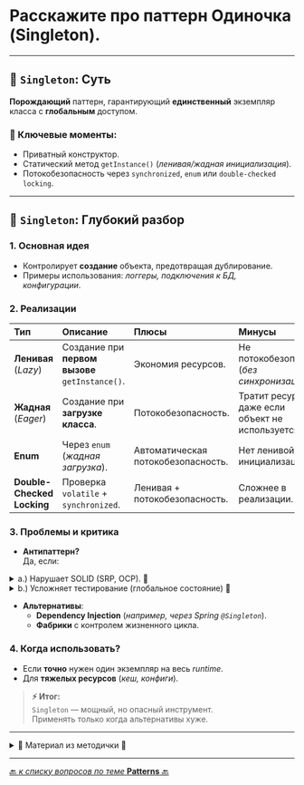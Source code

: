 # Расскажите про паттерн Одиночка (Singleton).

---
## 🎯 `Singleton`: Суть

**Порождающий** паттерн, гарантирующий **единственный** экземпляр класса с **глобальным** доступом.

### 🔹 Ключевые моменты:
* Приватный конструктор.
* Статический метод `getInstance()` (_ленивая/жадная инициализация_).
* Потокобезопасность через `synchronized`, `enum` или `double-checked locking`.


---
## 📌 `Singleton`: Глубокий разбор

### 1. Основная идея
* Контролирует **создание** объекта, предотвращая дублирование.
* Примеры использования: _логгеры, подключения к БД, конфигурации_.

### 2. Реализации
| Тип                        | 	Описание                                          | 	Плюсы                              | 	Минусы                                                |
|:---------------------------|:---------------------------------------------------|:------------------------------------|:-------------------------------------------------------|
| **Ленивая** (_Lazy_)       | 	Создание при **первом вызове** `getInstance()`.   | 	Экономия ресурсов.                 | 	Не потокобезопасна <br>(_без синхронизации_).         |
| **Жадная** (_Eager_)       | 	Создание при **загрузке класса**.                 | 	Потокобезопасность.                | 	Тратит ресурсы, даже если объект не используется.     |
| **Enum**                   | 	Через `enum` (_жадная загрузка_).                 | 	Автоматическая потокобезопасность. | 	Нет ленивой инициализации.                            |
| **Double-Checked Locking** | 	Проверка `volatile` + `synchronized`.             | 	Ленивая + потокобезопасность.      | 	Сложнее в реализации.                                 |

### 3. Проблемы и критика
* **Антипаттерн?**  
Да, если:

<details>
        <summary>a.) Нарушает SOLID (SRP, OCP). 🔽</summary>

---
## 🎯 Нарушение _SOLID_ в `Singleton`
### 1. SRP (_Single Responsibility Principle_)
* **Суть нарушения:**  
   `Singleton` совмещает две ответственности:

  1. **Управление своим жизненным циклом** (_контроль создания_).

  2. **Основную бизнес-логику** (_например, работа с БД_).


* **Почему плохо:**

  1. Класс становится сложнее тестировать и изменять.

  2. Например, нельзя заменить `DatabaseSingleton` на _мок_ в тестах без рефакторинга.

### 2. OCP (_Open/Closed Principle_)
* **Суть нарушения:**

   `Singleton` **запрещает наследование** (_приватный конструктор_) 
и **нельзя расширить** без изменения исходного кода.

* **Пример проблемы:**

```java
class ConfigSingleton { /* ... */ }  
// Нельзя создать ConfigSingletonWithLogging extends ConfigSingleton
```

* **Решение**: использовать **DI** или **фабрики**, где поведение настраивается через композицию.

>  **📌 Вывод**  
> `Singleton` жёстко фиксирует создание и доступ, что:
> * **SRP**: Смешивает управление и логику → усложняет поддержку.
> * **OCP**: Нельзя расширить → требует правки кода для новых сценариев.
> 
> 💡 **Альтернатива:**  
> Внедрять зависимость через **контейнеры** (**_Spring, Guice_**), 
> которые управляют единственностью экземпляра, но не нарушают **SOLID**.
> 

---
</details>



<details>
        <summary>b.) Усложняет тестирование (глобальное состояние) 🔽</summary>

---
## 🎯 Почему `Singleton` усложняет тестирование?  
**Проблема**:  
Глобальное состояние (_общий экземпляр на все тесты_) → неизолированность тестов.

### 1. Основные сложности
* **Зависимость между тестами**
   Если один тест изменяет состояние `Singleton`, это влияет на другие тесты.

```java
// Тест 1
Singleton.getInstance().setConfig("A");
assert Singleton.getInstance().getConfig() == "A"; // ✅

// Тест 2 (зависит от Теста 1!)
assert Singleton.getInstance().getConfig() == "A"; // ❌ Может упасть, если Singleton не сбросили.
```

* **Невозможность изоляции**
Нельзя подменить `Singleton` на **Mock** в отдельных тестах:

```java
// Хотим протестировать класс, зависящий от Singleton:
class UserService {
  public void save() {
    DatabaseSingleton.getInstance().save(this); // Жёсткая привязка!
  }
}

// В тесте нельзя заменить DatabaseSingleton на заглушку.
```

### 2. Пример нарушения
   Допустим, `Singleton` хранит **кеш**:

* Тест **A** записывает данные в кеш.

* Тест **B** читает те же данные → получает **ложный положительный результат**.

### 3. Как избежать?
* **Инъекция зависимостей** (DI):

```java
class UserService {
  private final Database db;  // Зависимость через конструктор
  public UserService(Database db) { this.db = db; }
  public void save() { db.save(this); }
}

// В тесте:
@Test
void testSave() {
  Database mockDb = mock(Database.class);
  UserService service = new UserService(mockDb); // Подменили реализацию!
  service.save();
  verify(mockDb).save(any());
}
```

* **Использование контейнеров** (_Spring, Guice_):  
Управляют жизненным циклом объектов **без глобального состояния**.

> 📌 **Вывод**:
> `Singleton` делает тесты:
> * **Зависимыми** друг от друга.
> * **НЕнадёжными** (_ложные срабатывания/падения_).
> * **НЕгибкими** (_нет подмены зависимостей_).
> 
> **Решение**: 
> Отказ от `Singleton` в пользу **DI**.
> 

---
</details>



* **Альтернативы**:
  * **Dependency Injection** (_например, через Spring `@Singleton`_).
  * **Фабрики** с контролем жизненного цикла.

### 4. Когда использовать?
* Если **точно** нужен один экземпляр на весь _runtime_.
* Для **тяжелых ресурсов** (_кеш, конфиги_).

> **⚡ Итог:**  
> `Singleton` — мощный, но опасный инструмент.   
> Применять только когда альтернативы хуже.

---
<details>
        <summary>📝 Материал из методички 🔽</summary>

```text
"Порождающий паттерн проектирования, который гарантирует, 
что у класса есть только один экземпляр, и предоставляет к нему глобальную точку доступа.

Конструктор помечается как private, а для создания нового объекта 
Singleton использует специальный метод getInstance(). 
Он либо создаёт объект, либо отдаёт существующий объект, если он уже был создан.


private static Singleton instance;

public static Singleton getInstance() {
       if (instance == null) {
           instance = new Singleton();
                }
       return instance;
   }
   
   
+: можно не создавать множество объектов для ресурсоемких задач, а пользоваться одним
- : нарушает принцип единой ответственности, так как его могут использовать множество объектов"


"Почему считается антипаттерном?
-Нельзя тестировать с помощью mock, но можно использовать powerMock.
-Нарушает принцип единой ответственности
-Нарушает Open/Close принцип, его нельзя расширить"
"Можно ли его синхронизировать без synchronized у метода?
-Можно сделать его Enum (eager). Это статический final класс с константами. JVM загружает final и static классы на этапе компиляции, а значит несколько потоков не могут создать несколько инстансов.
-C помощью double checked locking (lazy). Synchronized внутри метода:"

"private static volatile Singleton instance;
public static Singleton getInstance() {
                Singleton localInstance = instance;
                if (localInstance == null) {                       // first check
                        synchronized (Singleton.class) {
                                localInstance = instance;
                                if (localInstance == null) {       // second check
                                        instance = localInstance = new Singleton();
                                }
                        }
                }
                return localInstance;
        }"

```
</details>

---

[🔙 _к списку вопросов по теме_ **Patterns** 🔙](/_ITM_old_version_FOR_DELETE/ITM07_Patterns/patterns.md)

